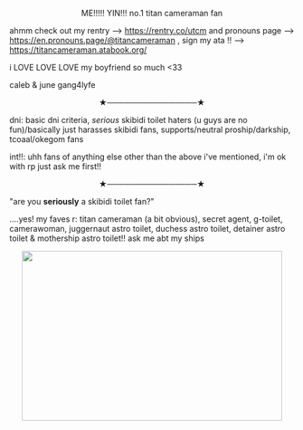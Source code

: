 

<p align="center">
  ME!!!!! YIN!!! 
  no.1 titan cameraman fan


ahmm check out my rentry --> https://rentry.co/utcm and pronouns page --> https://en.pronouns.page/@titancameraman , sign my ata !! --> https://titancameraman.atabook.org/


i LOVE LOVE LOVE my boyfriend so much <33

caleb & june gang4lyfe

<p align="center">
  ★────────────────★
  </p>


dni: basic dni criteria, *serious* skibidi toilet haters (u guys are no fun)/basically just harasses skibidi fans, supports/neutral proship/darkship, tcoaal/okegom fans


int!!: uhh fans of anything else other than the above i've mentioned, i'm ok with rp just ask me first!!

<p align="center">
  ★────────────────★
  </p>


"are you **seriously** a skibidi toilet fan?"


....yes! my faves r: titan cameraman (a bit obvious), secret agent, g-toilet, camerawoman, juggernaut astro toilet, duchess astro toilet, detainer astro toilet & mothership astro toilet!! ask me abt my ships

<p align="center">
<img width="460" height="300" src="https://media.discordapp.net/attachments/1253539771133984909/1304785116228358234/Untitled278_20241109202953.png?ex=6730a755&is=672f55d5&hm=240ab575b66f1d72f9f25973455b0ac3799e2e8bf436fa531cae02f2add5dca2&=&format=webp&quality=lossless&width=437&height=437"
</p>
